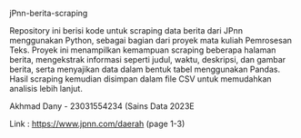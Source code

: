 jPnn-berita-scraping



Repository ini berisi kode untuk scraping data berita dari JPnn menggunakan Python, sebagai bagian dari proyek mata kuliah Pemrosesan Teks. Proyek ini menampilkan kemampuan scraping beberapa halaman berita, mengekstrak informasi seperti judul, waktu, deskripsi, dan gambar berita, serta menyajikan data dalam bentuk tabel menggunakan Pandas. Hasil scraping kemudian disimpan dalam file CSV untuk memudahkan analisis lebih lanjut.


Akhmad Dany - 23031554234 (Sains Data 2023E


Link : https://www.jpnn.com/daerah (page 1-3)
